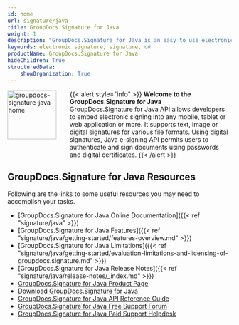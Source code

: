 ```yaml
---
id: home
url: signature/java
title: GroupDocs.Signature for Java
weight: 1
description: "GroupDocs.Signature for Java is an easy to use electronic signature API designed for Java applications"
keywords: electronic signature, signature, c# 
productName: GroupDocs.Signature for Java
hideChildren: True
structuredData:
    showOrganization: True
---
```

{{< alert style="info" >}}
<img src="/signature/java/images/home.png" width="110" height="110" alt="groupdocs-signature-java-home" align="left" style="margin: 0 30px 30px 0"/> **Welcome to the GroupDocs.Signature for Java**  
GroupDocs.Signature for Java API allows developers to embed electronic signing into any mobile, tablet or web application or more. It supports text, image or digital signatures for various file formats. Using digital signatures, Java e-signing API permits users to authenticate and sign documents using passwords and digital certificates. 
{{< /alert >}}

## GroupDocs.Signature for Java Resources
Following are the links to some useful resources you may need to accomplish your tasks.
*   [GroupDocs.Signature for Java Online Documentation]({{< ref "signature/java" >}})
*   [GroupDocs.Signature for Java Features]({{< ref "signature/java/getting-started/features-overview.md" >}})
*   [GroupDocs.Signature for Java Limitations]({{< ref "signature/java/getting-started/evaluation-limitations-and-licensing-of-groupdocs.signature.md" >}})
*   [GroupDocs.Signature for Java Release Notes]({{< ref "signature/java/release-notes/_index.md" >}})
*   [GroupDocs.Signature for Java Product Page](https://products.groupdocs.com/signature/java)
*   [Download GroupDocs.Signature for Java](https://releases.groupdocs.com/java/repo/com/groupdocs/groupdocs-signature/)
*   [GroupDocs.Signature for Java API Reference Guide](https://reference.groupdocs.com/java/signature)
*   [GroupDocs.Signature for Java Free Support Forum](https://forum.groupdocs.com/c/signature)
*   [GroupDocs.Signature for Java Paid Support Helpdesk](https://helpdesk.groupdocs.com/)
